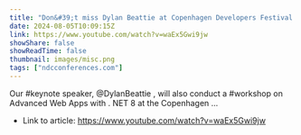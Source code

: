 ```yaml
---
title: "Don&#39;t miss Dylan Beattie at Copenhagen Developers Festival 2024!"
date: 2024-08-05T10:09:15Z
link: https://www.youtube.com/watch?v=waEx5Gwi9jw
showShare: false
showReadTime: false
thumbnail: images/misc.png
tags: ["ndcconferences.com"]
---
```

Our #keynote speaker, @DylanBeattie , will also conduct a #workshop on Advanced Web Apps with . NET 8 at the Copenhagen ...

- Link to article: https://www.youtube.com/watch?v=waEx5Gwi9jw